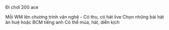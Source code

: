 
Đi chơi 200 ace

Mỗi WM lên chương trình văn nghệ - Có thu, có hát live 
Chọn những bài hát ân huệ hoặc BCM tiếng anh 
Có thể múa, hát, diễn kịch
